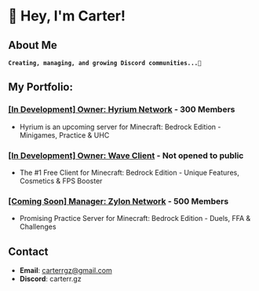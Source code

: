 # 👋 Hey, I'm Carter!

## About Me
**`Creating, managing, and growing Discord communities...🚀 `**


## My Portfolio:
### [[In Development] Owner: Hyrium Network](https://discord.hyrium.com) - 300 Members
- Hyrium is an upcoming server for Minecraft: Bedrock Edition - Minigames, Practice & UHC

### [[In Development] Owner: Wave Client](https://discord.gg/waveclient) - Not opened to public
- The #1 Free Client for Minecraft: Bedrock Edition - Unique Features, Cosmetics & FPS Booster

### [[Coming Soon] Manager: Zylon Network](https://discord.gg/zylon) - 500 Members
- Promising Practice Server for Minecraft: Bedrock Edition - Duels, FFA & Challenges


## Contact
- **Email**: carterrgz@gmail.com
- **Discord**: carterr.gz
